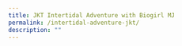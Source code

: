 ```yaml
---
title: JKT Intertidal Adventure with Biogirl MJ
permalink: /intertidal-adventure-jkt/
description: ""
---
```

